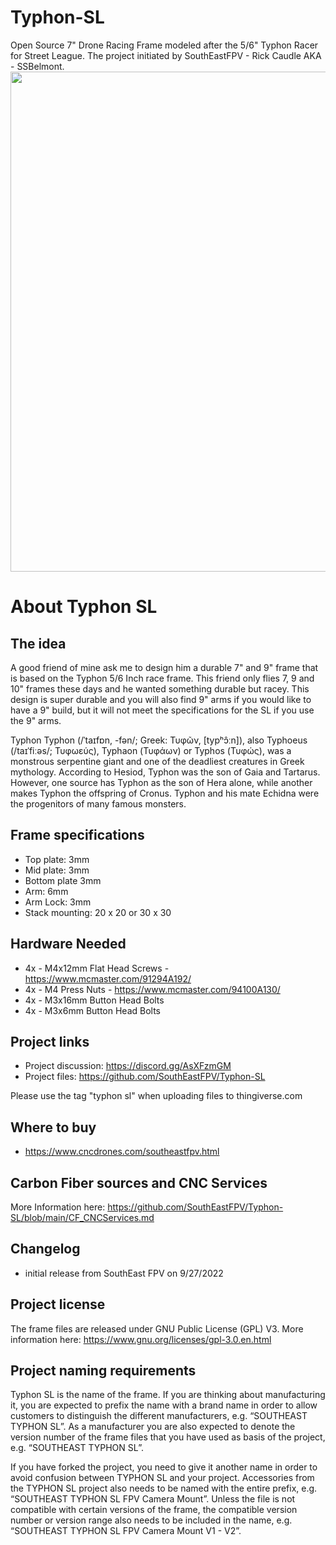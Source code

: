 # Typhon-SL
Open Source 7" Drone Racing Frame modeled after the 5/6" Typhon Racer for Street League.  The project initiated by SouthEastFPV - Rick Caudle AKA - SSBelmont.
<img src="https://github.com/SouthEastFPV/Typhon-SL/blob/main/Images/T_v2_7Inch_1.jpg?raw=true" width="800">

# About Typhon SL
## The idea
A good friend of mine ask me to design him a durable 7" and 9" frame that is based on the Typhon 5/6 Inch race frame.  This friend only flies 7, 9 and 10" frames these days and he wanted something durable but racey.  This design is super durable and you will also find 9" arms if you would like to have a 9" build, but it will not meet the specifications for the SL if you use the 9" arms.

Typhon
Typhon (/ˈtaɪfɒn, -fən/; Greek: Τυφῶν, [typʰɔ̂ːn]), also Typhoeus (/taɪˈfiːəs/; Τυφωεύς), Typhaon (Τυφάων) or Typhos (Τυφώς), was a monstrous serpentine giant and one of the deadliest creatures in Greek mythology. According to Hesiod, Typhon was the son of Gaia and Tartarus. However, one source has Typhon as the son of Hera alone, while another makes Typhon the offspring of Cronus. Typhon and his mate Echidna were the progenitors of many famous monsters.

## Frame specifications
* Top plate: 3mm
* Mid plate: 3mm
* Bottom plate 3mm
* Arm: 6mm
* Arm Lock: 3mm
* Stack mounting:  20 x 20 or 30 x 30

## Hardware Needed
* 4x - M4x12mm Flat Head Screws - https://www.mcmaster.com/91294A192/
* 4x - M4 Press Nuts - https://www.mcmaster.com/94100A130/
* 4x - M3x16mm Button Head Bolts
* 4x - M3x6mm Button Head Bolts

## Project links
* Project discussion: https://discord.gg/AsXFzmGM
* Project files: https://github.com/SouthEastFPV/Typhon-SL

Please use the tag "typhon sl" when uploading files to thingiverse.com

## Where to buy
* https://www.cncdrones.com/southeastfpv.html

## Carbon Fiber sources and CNC Services
More Information here: https://github.com/SouthEastFPV/Typhon-SL/blob/main/CF_CNCServices.md

## Changelog
* initial release from SouthEast FPV on 9/27/2022

## Project license
The frame files are released under GNU Public License (GPL) V3. More information here: https://www.gnu.org/licenses/gpl-3.0.en.html

## Project naming requirements
Typhon SL is the name of the frame.  If you are thinking about manufacturing it, you are expected to prefix the name with a brand name in order to allow customers to distinguish the different manufacturers, e.g. “SOUTHEAST TYPHON SL”. As a manufacturer you are also expected to denote the version number of the frame files that you have used as basis of the project, e.g. “SOUTHEAST TYPHON SL”.

If you have forked the project, you need to give it another name in order to avoid confusion between TYPHON SL and your project.
Accessories from the TYPHON SL project also needs to be named with the entire prefix, e.g. “SOUTHEAST TYPHON SL FPV Camera Mount”. Unless the file is not compatible with certain versions of the frame, the compatible version number or version range also needs to be included in the name, e.g. “SOUTHEAST TYPHON SL FPV Camera Mount V1 - V2”. 